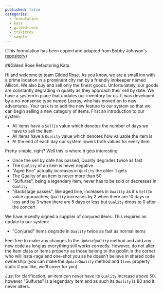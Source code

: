 ```yaml
---
published: false
categories:
  - formulation
  - kata
  - gilded-rose
  - trikitrok
  - sample
---
```


(This formulation has been copied and adapted from Bobby Johnson's [repository](https://github.com/NotMyself/GildedRose))

##Gilded Rose Refactoring Kata

Hi and welcome to team Gilded Rose. As you know, we are a small inn with a 
prime location in a prominent city ran by a friendly innkeeper named 
Allison. We also buy and sell only the finest goods. Unfortunately, our 
goods are constantly degrading in quality as they approach their sell by 
date. We have a system in place that updates our inventory for us. It was 
developed by a no-nonsense type named Leeroy, who has moved on to new 
adventures. Your task is to add the new feature to our system so that we 
can begin selling a new category of items. First an introduction to our 
system:

- All items have a ``SellIn`` value which denotes the number of days we have 
to sell the item
- All items have a ``Quality`` value which denotes how valuable the item is
- At the end of each day our system lowers both values for every item

Pretty simple, right? Well this is where it gets interesting:

- Once the sell by date has passed, Quality degrades twice as fast
- The ``Quality`` of an item is never negative
- "Aged Brie" actually increases in ``Quality`` the older it gets
- The Quality of an item is never more than 50
- "Sulfuras", being a legendary item, never has to be sold or decreases 
in ``Quality``
- "Backstage passes", like aged brie, increases in ``Quality`` as it's ``SellIn`` 
value approaches; ``Quality`` increases by 2 when there are 10 days or less 
and by 3 when there are 5 days or less but ``Quality`` drops to 0 after the 
concert

We have recently signed a supplier of conjured items. This requires an 
update to our system:

- "Conjured" items degrade in ``Quality`` twice as fast as normal items

Feel free to make any changes to the ``UpdateQuality`` method and add any 
new code as long as everything still works correctly. However, do not 
alter the Item class or Items property as those belong to the goblin 
in the corner who will insta-rage and one-shot you as he doesn't 
believe in shared code ownership (you can make the ``UpdateQuality`` 
method and ``Items`` property static if you like, we'll cover for you).

Just for clarification, an item can never have its ``Quality`` increase 
above 50, however "Sulfuras" is a legendary item and as such its 
``Quality`` is 80 and it never alters.
